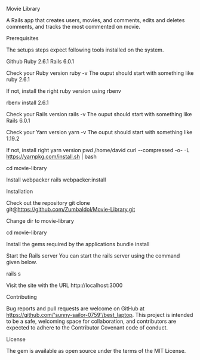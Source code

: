 Movie Library

A Rails app that creates users, movies, and comments, edits and deletes comments, and tracks the most commented on movie.

Prerequisites

The setups steps expect following tools installed on the system.

Github Ruby 2.6.1 Rails 6.0.1

Check your Ruby version ruby -v The ouput should start with something like ruby 2.6.1

If not, install the right ruby version using rbenv

rbenv install 2.6.1

Check your Rails version rails -v The ouput should start with something like Rails 6.0.1

Check your Yarn version yarn -v The ouput should start with something like 1.19.2

If not, install right yarn version pwd /home/david curl --compressed -o- -L https://yarnpkg.com/install.sh | bash

cd movie-library

Install webpacker rails webpacker:install

Installation

Check out the repository git clone git@https://github.com/ZumbaIdol/Movie-Library.git

Change dir to movie-library

cd movie-library

Install the gems required by the applications bundle install

Start the Rails server You can start the rails server using the command given below.

rails s 

Visit the site with the URL http://localhost:3000

Contributing

Bug reports and pull requests are welcome on GitHub at https://github.com/'sunny-sailor-0759'/best_laptop. This project is intended to be a safe, welcoming space for collaboration, and contributors are expected to adhere to the Contributor Covenant code of conduct.

License

The gem is available as open source under the terms of the MIT License.

